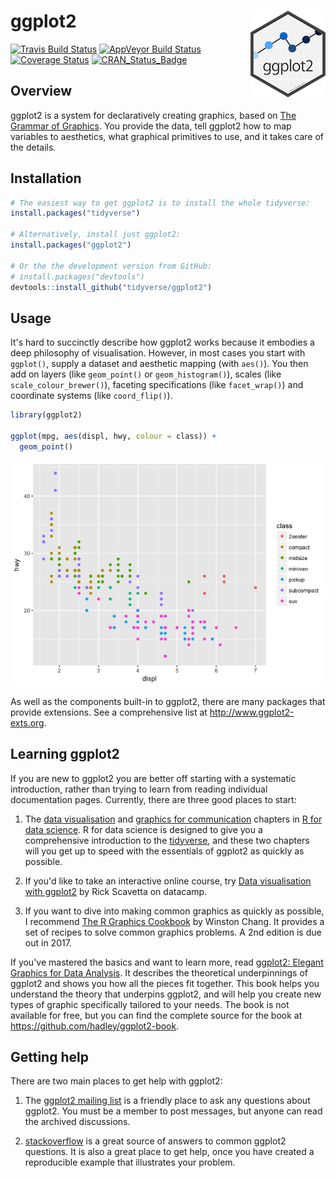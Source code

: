 
<!-- README.md is generated from README.Rmd. Please edit that file -->
ggplot2 <img src="logo.png" align="right" />
============================================

[![Travis Build Status](https://travis-ci.org/tidyverse/ggplot2.svg?branch=master)](https://travis-ci.org/tidyverse/ggplot2) [![AppVeyor Build Status](https://ci.appveyor.com/api/projects/status/github/tidyverse/ggplot2?branch=master&svg=true)](https://ci.appveyor.com/project/tidyverse/ggplot2) [![Coverage Status](https://img.shields.io/codecov/c/github/tidyverse/ggplot2/master.svg)](https://codecov.io/github/tidyverse/ggplot2?branch=master) [![CRAN\_Status\_Badge](http://www.r-pkg.org/badges/version/ggplot2)](https://cran.r-project.org/package=ggplot2)

Overview
--------

ggplot2 is a system for declaratively creating graphics, based on [The Grammar of Graphics](http://amzn.to/2ef1eWp). You provide the data, tell ggplot2 how to map variables to aesthetics, what graphical primitives to use, and it takes care of the details.

Installation
------------

``` r
# The easiest way to get ggplot2 is to install the whole tidyverse:
install.packages("tidyverse")

# Alternatively, install just ggplot2:
install.packages("ggplot2")

# Or the the development version from GitHub:
# install.packages("devtools")
devtools::install_github("tidyverse/ggplot2")
```

Usage
-----

It's hard to succinctly describe how ggplot2 works because it embodies a deep philosophy of visualisation. However, in most cases you start with `ggplot()`, supply a dataset and aesthetic mapping (with `aes()`). You then add on layers (like `geom_point()` or `geom_histogram()`), scales (like `scale_colour_brewer()`), faceting specifications (like `facet_wrap()`) and coordinate systems (like `coord_flip()`).

``` r
library(ggplot2)

ggplot(mpg, aes(displ, hwy, colour = class)) + 
  geom_point()
```

![](README-example-1.png)

As well as the components built-in to ggplot2, there are many packages that provide extensions. See a comprehensive list at <http://www.ggplot2-exts.org>.

Learning ggplot2
----------------

If you are new to ggplot2 you are better off starting with a systematic introduction, rather than trying to learn from reading individual documentation pages. Currently, there are three good places to start:

1.  The [data visualisation](http://r4ds.had.co.nz/data-visualisation.html) and [graphics for communication](http://r4ds.had.co.nz/graphics-for-communication.html) chapters in [R for data science](http://r4ds.had.co.nz). R for data science is designed to give you a comprehensive introduction to the [tidyverse](http://tidyverse.org), and these two chapters will you get up to speed with the essentials of ggplot2 as quickly as possible.

2.  If you'd like to take an interactive online course, try [Data visualisation with ggplot2](https://www.datacamp.com/courses/data-visualization-with-ggplot2-1) by Rick Scavetta on datacamp.

3.  If you want to dive into making common graphics as quickly as possible, I recommend [The R Graphics Cookbook](http://amzn.to/2dVfMfn) by Winston Chang. It provides a set of recipes to solve common graphics problems. A 2nd edition is due out in 2017.

If you've mastered the basics and want to learn more, read [ggplot2: Elegant Graphics for Data Analysis](http://amzn.to/2fncG50). It describes the theoretical underpinnings of ggplot2 and shows you how all the pieces fit together. This book helps you understand the theory that underpins ggplot2, and will help you create new types of graphic specifically tailored to your needs. The book is not available for free, but you can find the complete source for the book at <https://github.com/hadley/ggplot2-book>.

Getting help
------------

There are two main places to get help with ggplot2:

1.  The [ggplot2 mailing list](https://groups.google.com/forum/?fromgroups#!forum/ggplot2) is a friendly place to ask any questions about ggplot2. You must be a member to post messages, but anyone can read the archived discussions.

2.  [stackoverflow](http://stackoverflow.com/questions/tagged/ggplot2?sort=frequent&pageSize=50) is a great source of answers to common ggplot2 questions. It is also a great place to get help, once you have created a reproducible example that illustrates your problem.
